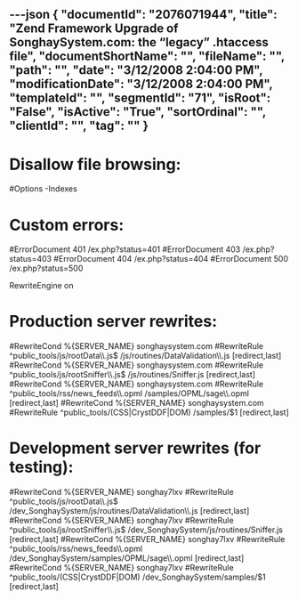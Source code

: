 ---json
{
  "documentId": "2076071944",
  "title": "Zend Framework Upgrade of SonghaySystem.com: the “legacy” .htaccess file",
  "documentShortName": "",
  "fileName": "",
  "path": "",
  "date": "3/12/2008 2:04:00 PM",
  "modificationDate": "3/12/2008 2:04:00 PM",
  "templateId": "",
  "segmentId": "71",
  "isRoot": "False",
  "isActive": "True",
  "sortOrdinal": "",
  "clientId": "",
  "tag": ""
}
---

# Disallow file browsing:
#Options -Indexes

# Custom errors:
#ErrorDocument 401 /ex.php?status=401
#ErrorDocument 403 /ex.php?status=403
#ErrorDocument 404 /ex.php?status=404
#ErrorDocument 500 /ex.php?status=500


RewriteEngine on

# Production server rewrites:
#RewriteCond %{SERVER_NAME} songhaysystem.com
#RewriteRule ^public_tools/js/rootData&bsol;&bsol;.js$ /js/routines/DataValidation&bsol;&bsol;.js [redirect,last]
#RewriteCond %{SERVER_NAME} songhaysystem.com
#RewriteRule ^public_tools/js/rootSniffer&bsol;&bsol;.js$ /js/routines/Sniffer.js [redirect,last]
#RewriteCond %{SERVER_NAME} songhaysystem.com
#RewriteRule ^public_tools/rss/news_feeds&bsol;&bsol;.opml /samples/OPML/sage&bsol;&bsol;.opml [redirect,last]
#RewriteCond %{SERVER_NAME} songhaysystem.com
#RewriteRule ^public_tools/(CSS|CrystDDF|DOM) /samples/$1 [redirect,last]

# Development server rewrites (for testing):
#RewriteCond %{SERVER_NAME} songhay7lxv
#RewriteRule ^public_tools/js/rootData&bsol;&bsol;.js$ /dev_SonghaySystem/js/routines/DataValidation&bsol;&bsol;.js [redirect,last]
#RewriteCond %{SERVER_NAME} songhay7lxv
#RewriteRule ^public_tools/js/rootSniffer&bsol;&bsol;.js$ /dev_SonghaySystem/js/routines/Sniffer.js [redirect,last]
#RewriteCond %{SERVER_NAME} songhay7lxv
#RewriteRule ^public_tools/rss/news_feeds&bsol;&bsol;.opml /dev_SonghaySystem/samples/OPML/sage&bsol;&bsol;.opml [redirect,last]
#RewriteCond %{SERVER_NAME} songhay7lxv
#RewriteRule ^public_tools/(CSS|CrystDDF|DOM) /dev_SonghaySystem/samples/$1 [redirect,last]
